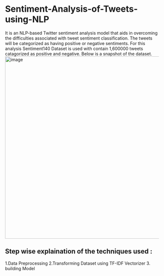 # Sentiment-Analysis-of-Tweets-using-NLP
It is an NLP-based Twitter sentiment analysis model that aids in overcoming the difficulties associated with tweet sentiment classification. The tweets will be categorized as having positive or negative sentiments. For this analysis Sentiment140 Dataset is used with contain 1,600000 tweets catagorized as positive and negative.
Below is a snapshot of the dataset.
<img width="596" alt="image" src="https://github.com/Vedanshu21/Sentiment-Analysis-of-Tweets-using-NLP/assets/83238429/accb6fe1-c190-4bb1-b44f-cbfe7ba28158">

## Step wise explaination of the techniques used :

1.Data Preprocessing
2.Transforming Dataset using TF-IDF Vectorizer
3. building Model

